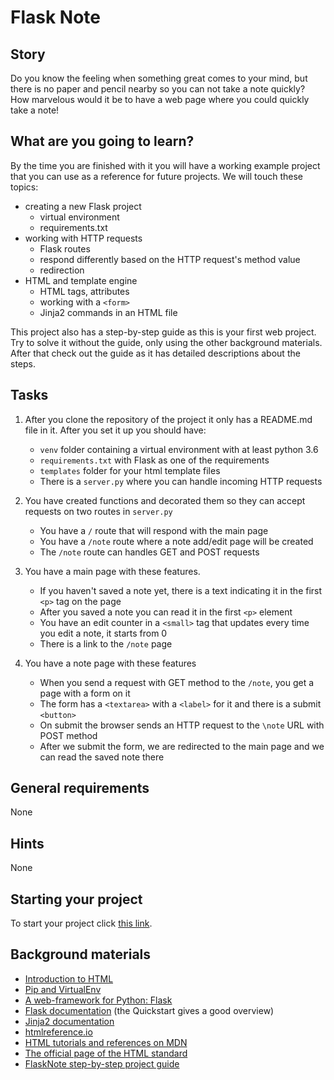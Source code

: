 # Flask Note

## Story

Do you know the feeling when something great comes to your mind, but there is no paper and pencil nearby so you can not take a note quickly? How marvelous would it be to have a web page where you could quickly take a note!

## What are you going to learn?

By the time you are finished with it you will have a working example project that you can use as a reference for future projects. We will touch these topics:

- creating a new Flask project
    - virtual environment
    - requirements.txt
- working with HTTP requests
    - Flask routes
    - respond differently based on the HTTP request's method value
    - redirection
- HTML and template engine
    - HTML tags, attributes
    - working with a `<form>`
    - Jinja2 commands in an HTML file

This project also has a step-by-step guide as this is your first web project. Try to solve it without the guide, only using the other background materials. After that check out the guide as it has detailed descriptions about the steps.

## Tasks

1. After you clone the repository of the project it only has a README.md file in it. After you set it up you should have:
    - `venv` folder containing a virtual environment with at least python 3.6
    - `requirements.txt` with Flask as one of the requirements
    - `templates` folder for your html template files
    - There is a `server.py` where you can handle incoming HTTP requests

2. You have created functions and decorated them so they can accept requests on two routes in `server.py`
    - You have a `/` route that will respond with the main page
    - You have a `/note` route where a note add/edit page will be created
    - The `/note` route can handles GET and POST requests

3. You have a main page with these features.
    - If you haven't saved a note yet, there is a text indicating it in the first `<p>` tag on the page
    - After you saved a note you can read it in the first `<p>` element
    - You have an edit counter in a `<small>` tag that updates every time you edit a note, it starts from 0
    - There is a link to the `/note` page

4. You have a note page with these features
    - When you send a request with GET method to the `/note`, you get a page with a form on it
    - The form has a `<textarea>` with a `<label>` for it and there is a submit `<button>`
    - On submit the browser sends an HTTP request to the `\note` URL with POST method
    - After we submit the form, we are redirected to the main page and we can read the saved note there

## General requirements

None

## Hints

None

## Starting your project

To start your project click [this link](https://journey.code.cool/v2/project/solo/blueprint/flask-note/python).

## Background materials

- <i class="far fa-exclamation"></i> [Introduction to HTML](https://learn.code.cool/full-stack/#/../tutorials/introduction-to-html)
- <i class="far fa-exclamation"></i> [Pip and VirtualEnv](https://learn.code.cool/full-stack/#/../pages/python/pip-and-virtualenv)
- <i class="far fa-exclamation"></i> [A web-framework for Python: Flask](https://learn.code.cool/full-stack/#/../pages/python/python-flask)
- <i class="far fa-open_book"></i> [Flask documentation](http://flask.palletsprojects.com/) (the Quickstart gives a good overview)
- <i class="far fa-open_book"></i> [Jinja2 documentation](https://jinja.palletsprojects.com/en/2.10.x/templates/)
- <i class="far fa-open_book"></i> [htmlreference.io](https://htmlreference.io/)
- <i class="far fa-open_book"></i> [HTML tutorials and references on MDN](https://developer.mozilla.org/en-US/docs/Web/HTML)
- <i class="far fa-open_book"></i> [The official page of the HTML standard](https://html.spec.whatwg.org/multipage/)
- <i class="far fa-candy-cane"></i> [FlaskNote step-by-step project guide](https://learn.code.cool/full-stack/#/../assignments/web-python/flask-note)
